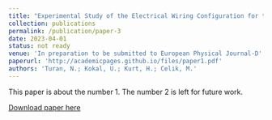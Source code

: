 ```yaml
---
title: "Experimental Study of the Electrical Wiring Configuration for the Vacuum Chamber Testing of the HK40 Hall Thruster"
collection: publications
permalink: /publication/paper-3
date: 2023-04-01
status: not ready
venue: 'In preparation to be submitted to European Physical Journal-D'
paperurl: 'http://academicpages.github.io/files/paper1.pdf'
authors: 'Turan, N.; Kokal, U.; Kurt, H.; Celik, M.'
---
```

This paper is about the number 1. The number 2 is left for future work.

[Download paper here](http://academicpages.github.io/files/paper1.pdf)

